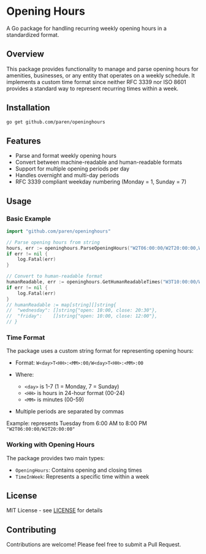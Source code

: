 # Opening Hours

A Go package for handling recurring weekly opening hours in a standardized format.

## Overview

This package provides functionality to manage and parse opening hours for amenities, businesses, or any entity that operates on a weekly schedule. It implements a custom time format since neither RFC 3339 nor ISO 8601 provides a standard way to represent recurring times within a week.

## Installation
```bash
go get github.com/paren/openinghours
```

## Features
- Parse and format weekly opening hours
- Convert between machine-readable and human-readable formats
- Support for multiple opening periods per day
- Handles overnight and multi-day periods
- RFC 3339 compliant weekday numbering (Monday = 1, Sunday = 7)

## Usage
### Basic Example

```go
import "github.com/paren/openinghours"

// Parse opening hours from string
hours, err := openinghours.ParseOpeningHours("W2T06:00:00/W2T20:00:00,W5T10:30:00/W5T13:00:00")
if err != nil {
    log.Fatal(err)
}

// Convert to human-readable format
humanReadable, err := openinghours.GetHumanReadableTimes("W3T10:00:00/W3T20:30:00,W5T10:00:00/W5T12:00:00")
if err != nil {
    log.Fatal(err)
}
// humanReadable := map[string][]string{
//  "wednesday": []string{"open: 10:00, close: 20:30"},
//  "friday":    []string{"open: 10:00, close: 12:00"},
// }
```

### Time Format
The package uses a custom string format for representing opening hours:
- Format: `W<day>T<HH>:<MM>:00/W<day>T<HH>:<MM>:00`
- Where:
    - `<day>` is 1-7 (1 = Monday, 7 = Sunday)
    - `<HH>` is hours in 24-hour format (00-24)
    - `<MM>` is minutes (00-59)

- Multiple periods are separated by commas

Example: represents Tuesday from 6:00 AM to 8:00 PM `"W2T06:00:00/W2T20:00:00"`

### Working with Opening Hours
The package provides two main types:
- `OpeningHours`: Contains opening and closing times
- `TimeInWeek`: Represents a specific time within a week

## License
MIT License - see [LICENSE](LICENSE) for details

## Contributing
Contributions are welcome! Please feel free to submit a Pull Request.
